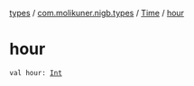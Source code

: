 [types](../../index.md) / [com.molikuner.nigb.types](../index.md) / [Time](index.md) / [hour](./hour.md)

# hour

`val hour: `[`Int`](https://kotlinlang.org/api/latest/jvm/stdlib/kotlin/-int/index.html)